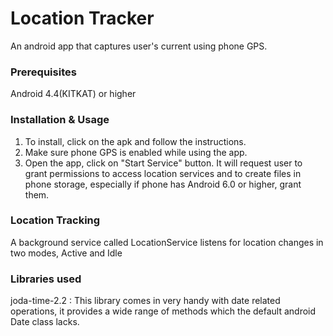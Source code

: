 # Location Tracker
An android app that captures user's current using phone GPS.

### Prerequisites
Android 4.4(KITKAT) or higher
   
### Installation &  Usage
1. To install, click on the apk and follow the instructions.
2. Make sure phone GPS is enabled while using the app.
3. Open the app, click on "Start Service" button. It will request user to grant permissions to access location services and to create        files in phone storage, especially if phone has Android 6.0 or higher, grant them.

### Location Tracking
A background service called LocationService listens for location changes in two modes, Active and Idle

   
   
### Libraries used
joda-time-2.2 : This library comes in very handy with date related operations, it provides a wide range of methods which the default android Date class lacks.
